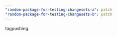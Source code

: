```yaml
---
"random-package-for-testing-changesets-a": patch
"random-package-for-testing-changesets-b": patch
---
```


tagpushing
